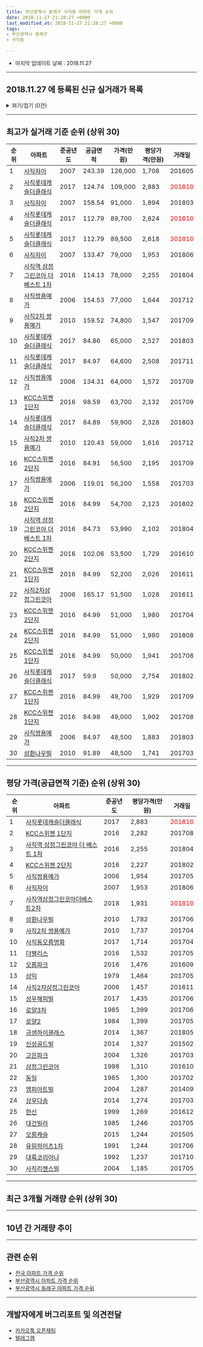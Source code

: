 ```yaml
---
title: 부산광역시 동래구 사직동 아파트 가격 순위
date: 2018-11-27 21:28:27 +0900
last_modified_at: 2018-11-27 21:28:27 +0900
tags:
- 부산광역시 동래구
- 사직동

---
```


* 마지막 업데이트 날짜 : 2018.11.27

---

## 2018.11.27 에 등록된 신규 실거래가 목록

<details>
<summary>펴기/접기 (0건)</summary>
<div markdown="1">

|아파트|준공년도|공급면적|가격(만원)|평당가격(만원)|거래일|
|---|---|---|---|---|---|
|없음||||||


</div>
</details>

---

## 최고가 실거래 기준 순위 (상위 30)


|순위|아파트|준공년도|공급면적|가격(만원)|평당가격(만원)|거래일|
|---|---|---|---|---|---|---|
|1|[사직자이](https://search.naver.com/search.naver?query=%EB%B6%80%EC%82%B0%EA%B4%91%EC%97%AD%EC%8B%9C+%EB%8F%99%EB%9E%98%EA%B5%AC+%EC%82%AC%EC%A7%81%EB%8F%99+%EC%82%AC%EC%A7%81%EC%9E%90%EC%9D%B4)|2007|243.39|126,000|1,708|201605|
|2|[사직롯데캐슬더클래식](https://search.naver.com/search.naver?query=%EB%B6%80%EC%82%B0%EA%B4%91%EC%97%AD%EC%8B%9C+%EB%8F%99%EB%9E%98%EA%B5%AC+%EC%82%AC%EC%A7%81%EB%8F%99+%EC%82%AC%EC%A7%81%EB%A1%AF%EB%8D%B0%EC%BA%90%EC%8A%AC%EB%8D%94%ED%81%B4%EB%9E%98%EC%8B%9D)|2017|124.74|109,000|2,883|<span style="color:red">201810</span>|
|3|[사직자이](https://search.naver.com/search.naver?query=%EB%B6%80%EC%82%B0%EA%B4%91%EC%97%AD%EC%8B%9C+%EB%8F%99%EB%9E%98%EA%B5%AC+%EC%82%AC%EC%A7%81%EB%8F%99+%EC%82%AC%EC%A7%81%EC%9E%90%EC%9D%B4)|2007|158.54|91,000|1,894|201803|
|4|[사직롯데캐슬더클래식](https://search.naver.com/search.naver?query=%EB%B6%80%EC%82%B0%EA%B4%91%EC%97%AD%EC%8B%9C+%EB%8F%99%EB%9E%98%EA%B5%AC+%EC%82%AC%EC%A7%81%EB%8F%99+%EC%82%AC%EC%A7%81%EB%A1%AF%EB%8D%B0%EC%BA%90%EC%8A%AC%EB%8D%94%ED%81%B4%EB%9E%98%EC%8B%9D)|2017|112.79|89,700|2,624|<span style="color:red">201810</span>|
|5|[사직롯데캐슬더클래식](https://search.naver.com/search.naver?query=%EB%B6%80%EC%82%B0%EA%B4%91%EC%97%AD%EC%8B%9C+%EB%8F%99%EB%9E%98%EA%B5%AC+%EC%82%AC%EC%A7%81%EB%8F%99+%EC%82%AC%EC%A7%81%EB%A1%AF%EB%8D%B0%EC%BA%90%EC%8A%AC%EB%8D%94%ED%81%B4%EB%9E%98%EC%8B%9D)|2017|112.79|89,500|2,618|<span style="color:red">201810</span>|
|6|[사직자이](https://search.naver.com/search.naver?query=%EB%B6%80%EC%82%B0%EA%B4%91%EC%97%AD%EC%8B%9C+%EB%8F%99%EB%9E%98%EA%B5%AC+%EC%82%AC%EC%A7%81%EB%8F%99+%EC%82%AC%EC%A7%81%EC%9E%90%EC%9D%B4)|2007|133.47|79,000|1,953|201806|
|7|[사직역 삼정그린코아 더 베스트 1차](https://search.naver.com/search.naver?query=%EB%B6%80%EC%82%B0%EA%B4%91%EC%97%AD%EC%8B%9C+%EB%8F%99%EB%9E%98%EA%B5%AC+%EC%82%AC%EC%A7%81%EB%8F%99+%EC%82%AC%EC%A7%81%EC%97%AD+%EC%82%BC%EC%A0%95%EA%B7%B8%EB%A6%B0%EC%BD%94%EC%95%84+%EB%8D%94+%EB%B2%A0%EC%8A%A4%ED%8A%B8+1%EC%B0%A8)|2016|114.13|78,000|2,255|201804|
|8|[사직쌍용예가](https://search.naver.com/search.naver?query=%EB%B6%80%EC%82%B0%EA%B4%91%EC%97%AD%EC%8B%9C+%EB%8F%99%EB%9E%98%EA%B5%AC+%EC%82%AC%EC%A7%81%EB%8F%99+%EC%82%AC%EC%A7%81%EC%8C%8D%EC%9A%A9%EC%98%88%EA%B0%80)|2006|154.53|77,000|1,644|201712|
|9|[사직2차 쌍용예가](https://search.naver.com/search.naver?query=%EB%B6%80%EC%82%B0%EA%B4%91%EC%97%AD%EC%8B%9C+%EB%8F%99%EB%9E%98%EA%B5%AC+%EC%82%AC%EC%A7%81%EB%8F%99+%EC%82%AC%EC%A7%812%EC%B0%A8+%EC%8C%8D%EC%9A%A9%EC%98%88%EA%B0%80)|2010|159.52|74,800|1,547|201709|
|10|[사직롯데캐슬더클래식](https://search.naver.com/search.naver?query=%EB%B6%80%EC%82%B0%EA%B4%91%EC%97%AD%EC%8B%9C+%EB%8F%99%EB%9E%98%EA%B5%AC+%EC%82%AC%EC%A7%81%EB%8F%99+%EC%82%AC%EC%A7%81%EB%A1%AF%EB%8D%B0%EC%BA%90%EC%8A%AC%EB%8D%94%ED%81%B4%EB%9E%98%EC%8B%9D)|2017|84.86|65,000|2,527|201803|
|11|[사직롯데캐슬더클래식](https://search.naver.com/search.naver?query=%EB%B6%80%EC%82%B0%EA%B4%91%EC%97%AD%EC%8B%9C+%EB%8F%99%EB%9E%98%EA%B5%AC+%EC%82%AC%EC%A7%81%EB%8F%99+%EC%82%AC%EC%A7%81%EB%A1%AF%EB%8D%B0%EC%BA%90%EC%8A%AC%EB%8D%94%ED%81%B4%EB%9E%98%EC%8B%9D)|2017|84.97|64,600|2,508|201711|
|12|[사직쌍용예가](https://search.naver.com/search.naver?query=%EB%B6%80%EC%82%B0%EA%B4%91%EC%97%AD%EC%8B%9C+%EB%8F%99%EB%9E%98%EA%B5%AC+%EC%82%AC%EC%A7%81%EB%8F%99+%EC%82%AC%EC%A7%81%EC%8C%8D%EC%9A%A9%EC%98%88%EA%B0%80)|2006|134.31|64,000|1,572|201709|
|13|[KCC스위첸 1단지](https://search.naver.com/search.naver?query=%EB%B6%80%EC%82%B0%EA%B4%91%EC%97%AD%EC%8B%9C+%EB%8F%99%EB%9E%98%EA%B5%AC+%EC%82%AC%EC%A7%81%EB%8F%99+KCC%EC%8A%A4%EC%9C%84%EC%B2%B8+1%EB%8B%A8%EC%A7%80)|2016|98.59|63,700|2,132|201709|
|14|[사직롯데캐슬더클래식](https://search.naver.com/search.naver?query=%EB%B6%80%EC%82%B0%EA%B4%91%EC%97%AD%EC%8B%9C+%EB%8F%99%EB%9E%98%EA%B5%AC+%EC%82%AC%EC%A7%81%EB%8F%99+%EC%82%AC%EC%A7%81%EB%A1%AF%EB%8D%B0%EC%BA%90%EC%8A%AC%EB%8D%94%ED%81%B4%EB%9E%98%EC%8B%9D)|2017|84.89|59,900|2,328|201803|
|15|[사직2차 쌍용예가](https://search.naver.com/search.naver?query=%EB%B6%80%EC%82%B0%EA%B4%91%EC%97%AD%EC%8B%9C+%EB%8F%99%EB%9E%98%EA%B5%AC+%EC%82%AC%EC%A7%81%EB%8F%99+%EC%82%AC%EC%A7%812%EC%B0%A8+%EC%8C%8D%EC%9A%A9%EC%98%88%EA%B0%80)|2010|120.43|59,000|1,616|201712|
|16|[KCC스위첸 2단지](https://search.naver.com/search.naver?query=%EB%B6%80%EC%82%B0%EA%B4%91%EC%97%AD%EC%8B%9C+%EB%8F%99%EB%9E%98%EA%B5%AC+%EC%82%AC%EC%A7%81%EB%8F%99+KCC%EC%8A%A4%EC%9C%84%EC%B2%B8+2%EB%8B%A8%EC%A7%80)|2016|84.91|56,500|2,195|201709|
|17|[사직쌍용예가](https://search.naver.com/search.naver?query=%EB%B6%80%EC%82%B0%EA%B4%91%EC%97%AD%EC%8B%9C+%EB%8F%99%EB%9E%98%EA%B5%AC+%EC%82%AC%EC%A7%81%EB%8F%99+%EC%82%AC%EC%A7%81%EC%8C%8D%EC%9A%A9%EC%98%88%EA%B0%80)|2006|119.01|56,200|1,558|201703|
|18|[KCC스위첸 2단지](https://search.naver.com/search.naver?query=%EB%B6%80%EC%82%B0%EA%B4%91%EC%97%AD%EC%8B%9C+%EB%8F%99%EB%9E%98%EA%B5%AC+%EC%82%AC%EC%A7%81%EB%8F%99+KCC%EC%8A%A4%EC%9C%84%EC%B2%B8+2%EB%8B%A8%EC%A7%80)|2016|84.99|54,700|2,123|201802|
|19|[사직역 삼정그린코아 더 베스트 1차](https://search.naver.com/search.naver?query=%EB%B6%80%EC%82%B0%EA%B4%91%EC%97%AD%EC%8B%9C+%EB%8F%99%EB%9E%98%EA%B5%AC+%EC%82%AC%EC%A7%81%EB%8F%99+%EC%82%AC%EC%A7%81%EC%97%AD+%EC%82%BC%EC%A0%95%EA%B7%B8%EB%A6%B0%EC%BD%94%EC%95%84+%EB%8D%94+%EB%B2%A0%EC%8A%A4%ED%8A%B8+1%EC%B0%A8)|2016|84.73|53,990|2,102|201804|
|20|[KCC스위첸 2단지](https://search.naver.com/search.naver?query=%EB%B6%80%EC%82%B0%EA%B4%91%EC%97%AD%EC%8B%9C+%EB%8F%99%EB%9E%98%EA%B5%AC+%EC%82%AC%EC%A7%81%EB%8F%99+KCC%EC%8A%A4%EC%9C%84%EC%B2%B8+2%EB%8B%A8%EC%A7%80)|2016|102.06|53,500|1,729|201610|
|21|[KCC스위첸 1단지](https://search.naver.com/search.naver?query=%EB%B6%80%EC%82%B0%EA%B4%91%EC%97%AD%EC%8B%9C+%EB%8F%99%EB%9E%98%EA%B5%AC+%EC%82%AC%EC%A7%81%EB%8F%99+KCC%EC%8A%A4%EC%9C%84%EC%B2%B8+1%EB%8B%A8%EC%A7%80)|2016|84.99|52,200|2,026|201611|
|22|[사직2차삼정그린코아](https://search.naver.com/search.naver?query=%EB%B6%80%EC%82%B0%EA%B4%91%EC%97%AD%EC%8B%9C+%EB%8F%99%EB%9E%98%EA%B5%AC+%EC%82%AC%EC%A7%81%EB%8F%99+%EC%82%AC%EC%A7%812%EC%B0%A8%EC%82%BC%EC%A0%95%EA%B7%B8%EB%A6%B0%EC%BD%94%EC%95%84)|2006|165.17|51,500|1,028|201611|
|23|[KCC스위첸 2단지](https://search.naver.com/search.naver?query=%EB%B6%80%EC%82%B0%EA%B4%91%EC%97%AD%EC%8B%9C+%EB%8F%99%EB%9E%98%EA%B5%AC+%EC%82%AC%EC%A7%81%EB%8F%99+KCC%EC%8A%A4%EC%9C%84%EC%B2%B8+2%EB%8B%A8%EC%A7%80)|2016|84.99|51,000|1,980|201704|
|24|[KCC스위첸 2단지](https://search.naver.com/search.naver?query=%EB%B6%80%EC%82%B0%EA%B4%91%EC%97%AD%EC%8B%9C+%EB%8F%99%EB%9E%98%EA%B5%AC+%EC%82%AC%EC%A7%81%EB%8F%99+KCC%EC%8A%A4%EC%9C%84%EC%B2%B8+2%EB%8B%A8%EC%A7%80)|2016|84.99|51,000|1,980|201808|
|25|[KCC스위첸 1단지](https://search.naver.com/search.naver?query=%EB%B6%80%EC%82%B0%EA%B4%91%EC%97%AD%EC%8B%9C+%EB%8F%99%EB%9E%98%EA%B5%AC+%EC%82%AC%EC%A7%81%EB%8F%99+KCC%EC%8A%A4%EC%9C%84%EC%B2%B8+1%EB%8B%A8%EC%A7%80)|2016|84.99|50,000|1,941|201708|
|26|[사직롯데캐슬더클래식](https://search.naver.com/search.naver?query=%EB%B6%80%EC%82%B0%EA%B4%91%EC%97%AD%EC%8B%9C+%EB%8F%99%EB%9E%98%EA%B5%AC+%EC%82%AC%EC%A7%81%EB%8F%99+%EC%82%AC%EC%A7%81%EB%A1%AF%EB%8D%B0%EC%BA%90%EC%8A%AC%EB%8D%94%ED%81%B4%EB%9E%98%EC%8B%9D)|2017|59.9|50,000|2,754|201802|
|27|[KCC스위첸 1단지](https://search.naver.com/search.naver?query=%EB%B6%80%EC%82%B0%EA%B4%91%EC%97%AD%EC%8B%9C+%EB%8F%99%EB%9E%98%EA%B5%AC+%EC%82%AC%EC%A7%81%EB%8F%99+KCC%EC%8A%A4%EC%9C%84%EC%B2%B8+1%EB%8B%A8%EC%A7%80)|2016|84.99|49,700|1,929|201709|
|28|[KCC스위첸 1단지](https://search.naver.com/search.naver?query=%EB%B6%80%EC%82%B0%EA%B4%91%EC%97%AD%EC%8B%9C+%EB%8F%99%EB%9E%98%EA%B5%AC+%EC%82%AC%EC%A7%81%EB%8F%99+KCC%EC%8A%A4%EC%9C%84%EC%B2%B8+1%EB%8B%A8%EC%A7%80)|2016|84.98|49,000|1,902|201708|
|29|[사직쌍용예가](https://search.naver.com/search.naver?query=%EB%B6%80%EC%82%B0%EA%B4%91%EC%97%AD%EC%8B%9C+%EB%8F%99%EB%9E%98%EA%B5%AC+%EC%82%AC%EC%A7%81%EB%8F%99+%EC%82%AC%EC%A7%81%EC%8C%8D%EC%9A%A9%EC%98%88%EA%B0%80)|2006|84.97|48,500|1,883|201803|
|30|[삼환나우빌](https://search.naver.com/search.naver?query=%EB%B6%80%EC%82%B0%EA%B4%91%EC%97%AD%EC%8B%9C+%EB%8F%99%EB%9E%98%EA%B5%AC+%EC%82%AC%EC%A7%81%EB%8F%99+%EC%82%BC%ED%99%98%EB%82%98%EC%9A%B0%EB%B9%8C)|2010|91.89|48,500|1,741|201703|


---

## 평당 가격(공급면적 기준) 순위 (상위 30)


|순위|아파트|준공년도|평당가격(만원)|거래일|
|---|---|---|---|---|
|1|[사직롯데캐슬더클래식](https://search.naver.com/search.naver?query=%EB%B6%80%EC%82%B0%EA%B4%91%EC%97%AD%EC%8B%9C+%EB%8F%99%EB%9E%98%EA%B5%AC+%EC%82%AC%EC%A7%81%EB%8F%99+%EC%82%AC%EC%A7%81%EB%A1%AF%EB%8D%B0%EC%BA%90%EC%8A%AC%EB%8D%94%ED%81%B4%EB%9E%98%EC%8B%9D)|2017|2,883|<span style="color:red">201810</span>|
|2|[KCC스위첸 1단지](https://search.naver.com/search.naver?query=%EB%B6%80%EC%82%B0%EA%B4%91%EC%97%AD%EC%8B%9C+%EB%8F%99%EB%9E%98%EA%B5%AC+%EC%82%AC%EC%A7%81%EB%8F%99+KCC%EC%8A%A4%EC%9C%84%EC%B2%B8+1%EB%8B%A8%EC%A7%80)|2016|2,282|201708|
|3|[사직역 삼정그린코아 더 베스트 1차](https://search.naver.com/search.naver?query=%EB%B6%80%EC%82%B0%EA%B4%91%EC%97%AD%EC%8B%9C+%EB%8F%99%EB%9E%98%EA%B5%AC+%EC%82%AC%EC%A7%81%EB%8F%99+%EC%82%AC%EC%A7%81%EC%97%AD+%EC%82%BC%EC%A0%95%EA%B7%B8%EB%A6%B0%EC%BD%94%EC%95%84+%EB%8D%94+%EB%B2%A0%EC%8A%A4%ED%8A%B8+1%EC%B0%A8)|2016|2,255|201804|
|4|[KCC스위첸 2단지](https://search.naver.com/search.naver?query=%EB%B6%80%EC%82%B0%EA%B4%91%EC%97%AD%EC%8B%9C+%EB%8F%99%EB%9E%98%EA%B5%AC+%EC%82%AC%EC%A7%81%EB%8F%99+KCC%EC%8A%A4%EC%9C%84%EC%B2%B8+2%EB%8B%A8%EC%A7%80)|2016|2,227|201802|
|5|[사직쌍용예가](https://search.naver.com/search.naver?query=%EB%B6%80%EC%82%B0%EA%B4%91%EC%97%AD%EC%8B%9C+%EB%8F%99%EB%9E%98%EA%B5%AC+%EC%82%AC%EC%A7%81%EB%8F%99+%EC%82%AC%EC%A7%81%EC%8C%8D%EC%9A%A9%EC%98%88%EA%B0%80)|2006|1,954|201705|
|6|[사직자이](https://search.naver.com/search.naver?query=%EB%B6%80%EC%82%B0%EA%B4%91%EC%97%AD%EC%8B%9C+%EB%8F%99%EB%9E%98%EA%B5%AC+%EC%82%AC%EC%A7%81%EB%8F%99+%EC%82%AC%EC%A7%81%EC%9E%90%EC%9D%B4)|2007|1,953|201806|
|7|[사직역삼정그린코아더베스트2차](https://search.naver.com/search.naver?query=%EB%B6%80%EC%82%B0%EA%B4%91%EC%97%AD%EC%8B%9C+%EB%8F%99%EB%9E%98%EA%B5%AC+%EC%82%AC%EC%A7%81%EB%8F%99+%EC%82%AC%EC%A7%81%EC%97%AD%EC%82%BC%EC%A0%95%EA%B7%B8%EB%A6%B0%EC%BD%94%EC%95%84%EB%8D%94%EB%B2%A0%EC%8A%A4%ED%8A%B82%EC%B0%A8)|2018|1,931|<span style="color:red">201810</span>|
|8|[삼환나우빌](https://search.naver.com/search.naver?query=%EB%B6%80%EC%82%B0%EA%B4%91%EC%97%AD%EC%8B%9C+%EB%8F%99%EB%9E%98%EA%B5%AC+%EC%82%AC%EC%A7%81%EB%8F%99+%EC%82%BC%ED%99%98%EB%82%98%EC%9A%B0%EB%B9%8C)|2010|1,782|201706|
|9|[사직2차 쌍용예가](https://search.naver.com/search.naver?query=%EB%B6%80%EC%82%B0%EA%B4%91%EC%97%AD%EC%8B%9C+%EB%8F%99%EB%9E%98%EA%B5%AC+%EC%82%AC%EC%A7%81%EB%8F%99+%EC%82%AC%EC%A7%812%EC%B0%A8+%EC%8C%8D%EC%9A%A9%EC%98%88%EA%B0%80)|2010|1,737|201704|
|10|[사직동오름명화](https://search.naver.com/search.naver?query=%EB%B6%80%EC%82%B0%EA%B4%91%EC%97%AD%EC%8B%9C+%EB%8F%99%EB%9E%98%EA%B5%AC+%EC%82%AC%EC%A7%81%EB%8F%99+%EC%82%AC%EC%A7%81%EB%8F%99%EC%98%A4%EB%A6%84%EB%AA%85%ED%99%94)|2017|1,714|201704|
|11|[더팰리스](https://search.naver.com/search.naver?query=%EB%B6%80%EC%82%B0%EA%B4%91%EC%97%AD%EC%8B%9C+%EB%8F%99%EB%9E%98%EA%B5%AC+%EC%82%AC%EC%A7%81%EB%8F%99+%EB%8D%94%ED%8C%B0%EB%A6%AC%EC%8A%A4)|2016|1,532|201705|
|12|[오름파크](https://search.naver.com/search.naver?query=%EB%B6%80%EC%82%B0%EA%B4%91%EC%97%AD%EC%8B%9C+%EB%8F%99%EB%9E%98%EA%B5%AC+%EC%82%AC%EC%A7%81%EB%8F%99+%EC%98%A4%EB%A6%84%ED%8C%8C%ED%81%AC)|2016|1,476|201609|
|13|[삼익](https://search.naver.com/search.naver?query=%EB%B6%80%EC%82%B0%EA%B4%91%EC%97%AD%EC%8B%9C+%EB%8F%99%EB%9E%98%EA%B5%AC+%EC%82%AC%EC%A7%81%EB%8F%99+%EC%82%BC%EC%9D%B5)|1979|1,464|201705|
|14|[사직2차삼정그린코아](https://search.naver.com/search.naver?query=%EB%B6%80%EC%82%B0%EA%B4%91%EC%97%AD%EC%8B%9C+%EB%8F%99%EB%9E%98%EA%B5%AC+%EC%82%AC%EC%A7%81%EB%8F%99+%EC%82%AC%EC%A7%812%EC%B0%A8%EC%82%BC%EC%A0%95%EA%B7%B8%EB%A6%B0%EC%BD%94%EC%95%84)|2006|1,457|201611|
|15|[성우해피빌](https://search.naver.com/search.naver?query=%EB%B6%80%EC%82%B0%EA%B4%91%EC%97%AD%EC%8B%9C+%EB%8F%99%EB%9E%98%EA%B5%AC+%EC%82%AC%EC%A7%81%EB%8F%99+%EC%84%B1%EC%9A%B0%ED%95%B4%ED%94%BC%EB%B9%8C)|2017|1,435|201706|
|16|[로얄3차](https://search.naver.com/search.naver?query=%EB%B6%80%EC%82%B0%EA%B4%91%EC%97%AD%EC%8B%9C+%EB%8F%99%EB%9E%98%EA%B5%AC+%EC%82%AC%EC%A7%81%EB%8F%99+%EB%A1%9C%EC%96%843%EC%B0%A8)|1985|1,399|201706|
|17|[로얄2](https://search.naver.com/search.naver?query=%EB%B6%80%EC%82%B0%EA%B4%91%EC%97%AD%EC%8B%9C+%EB%8F%99%EB%9E%98%EA%B5%AC+%EC%82%AC%EC%A7%81%EB%8F%99+%EB%A1%9C%EC%96%842)|1984|1,399|201705|
|18|[금샘하이클래스](https://search.naver.com/search.naver?query=%EB%B6%80%EC%82%B0%EA%B4%91%EC%97%AD%EC%8B%9C+%EB%8F%99%EB%9E%98%EA%B5%AC+%EC%82%AC%EC%A7%81%EB%8F%99+%EA%B8%88%EC%83%98%ED%95%98%EC%9D%B4%ED%81%B4%EB%9E%98%EC%8A%A4)|2014|1,367|201805|
|19|[신성골드빌](https://search.naver.com/search.naver?query=%EB%B6%80%EC%82%B0%EA%B4%91%EC%97%AD%EC%8B%9C+%EB%8F%99%EB%9E%98%EA%B5%AC+%EC%82%AC%EC%A7%81%EB%8F%99+%EC%8B%A0%EC%84%B1%EA%B3%A8%EB%93%9C%EB%B9%8C)|2014|1,327|201502|
|20|[고은파크](https://search.naver.com/search.naver?query=%EB%B6%80%EC%82%B0%EA%B4%91%EC%97%AD%EC%8B%9C+%EB%8F%99%EB%9E%98%EA%B5%AC+%EC%82%AC%EC%A7%81%EB%8F%99+%EA%B3%A0%EC%9D%80%ED%8C%8C%ED%81%AC)|2004|1,326|201703|
|21|[삼정그린코아](https://search.naver.com/search.naver?query=%EB%B6%80%EC%82%B0%EA%B4%91%EC%97%AD%EC%8B%9C+%EB%8F%99%EB%9E%98%EA%B5%AC+%EC%82%AC%EC%A7%81%EB%8F%99+%EC%82%BC%EC%A0%95%EA%B7%B8%EB%A6%B0%EC%BD%94%EC%95%84)|1998|1,310|201610|
|22|[동일](https://search.naver.com/search.naver?query=%EB%B6%80%EC%82%B0%EA%B4%91%EC%97%AD%EC%8B%9C+%EB%8F%99%EB%9E%98%EA%B5%AC+%EC%82%AC%EC%A7%81%EB%8F%99+%EB%8F%99%EC%9D%BC)|1985|1,300|201702|
|23|[엠피아트빌](https://search.naver.com/search.naver?query=%EB%B6%80%EC%82%B0%EA%B4%91%EC%97%AD%EC%8B%9C+%EB%8F%99%EB%9E%98%EA%B5%AC+%EC%82%AC%EC%A7%81%EB%8F%99+%EC%97%A0%ED%94%BC%EC%95%84%ED%8A%B8%EB%B9%8C)|2004|1,287|201409|
|24|[상우다솜](https://search.naver.com/search.naver?query=%EB%B6%80%EC%82%B0%EA%B4%91%EC%97%AD%EC%8B%9C+%EB%8F%99%EB%9E%98%EA%B5%AC+%EC%82%AC%EC%A7%81%EB%8F%99+%EC%83%81%EC%9A%B0%EB%8B%A4%EC%86%9C)|2014|1,274|201703|
|25|[한신](https://search.naver.com/search.naver?query=%EB%B6%80%EC%82%B0%EA%B4%91%EC%97%AD%EC%8B%9C+%EB%8F%99%EB%9E%98%EA%B5%AC+%EC%82%AC%EC%A7%81%EB%8F%99+%ED%95%9C%EC%8B%A0)|1999|1,269|201612|
|26|[대건빌라](https://search.naver.com/search.naver?query=%EB%B6%80%EC%82%B0%EA%B4%91%EC%97%AD%EC%8B%9C+%EB%8F%99%EB%9E%98%EA%B5%AC+%EC%82%AC%EC%A7%81%EB%8F%99+%EB%8C%80%EA%B1%B4%EB%B9%8C%EB%9D%BC)|1985|1,246|201705|
|27|[오름캐슬](https://search.naver.com/search.naver?query=%EB%B6%80%EC%82%B0%EA%B4%91%EC%97%AD%EC%8B%9C+%EB%8F%99%EB%9E%98%EA%B5%AC+%EC%82%AC%EC%A7%81%EB%8F%99+%EC%98%A4%EB%A6%84%EC%BA%90%EC%8A%AC)|2015|1,244|201505|
|28|[유림하이츠1차](https://search.naver.com/search.naver?query=%EB%B6%80%EC%82%B0%EA%B4%91%EC%97%AD%EC%8B%9C+%EB%8F%99%EB%9E%98%EA%B5%AC+%EC%82%AC%EC%A7%81%EB%8F%99+%EC%9C%A0%EB%A6%BC%ED%95%98%EC%9D%B4%EC%B8%A01%EC%B0%A8)|1991|1,244|201706|
|29|[대륙코리아나](https://search.naver.com/search.naver?query=%EB%B6%80%EC%82%B0%EA%B4%91%EC%97%AD%EC%8B%9C+%EB%8F%99%EB%9E%98%EA%B5%AC+%EC%82%AC%EC%A7%81%EB%8F%99+%EB%8C%80%EB%A5%99%EC%BD%94%EB%A6%AC%EC%95%84%EB%82%98)|1992|1,237|201710|
|30|[사직리첸스빌](https://search.naver.com/search.naver?query=%EB%B6%80%EC%82%B0%EA%B4%91%EC%97%AD%EC%8B%9C+%EB%8F%99%EB%9E%98%EA%B5%AC+%EC%82%AC%EC%A7%81%EB%8F%99+%EC%82%AC%EC%A7%81%EB%A6%AC%EC%B2%B8%EC%8A%A4%EB%B9%8C)|2004|1,185|201705|


---

## 최근 3개월 거래량 순위 (상위 30)


<div style="width:100%;">
    <canvas id="deal_count_ranking" height="234"></canvas>
</div>


<script>
new Chart(document.getElementById("deal_count_ranking"), {
    type: 'horizontalBar',
    data: {
        labels: ['사직쌍용예가', '사직2차 쌍용예가', 'KCC스위첸 1단지', '사직롯데캐슬더클래식', '삼정그린코아', '로얄1', '사직2차삼정그린코아', '한신', '백산2', '신사직', '동일', '해운', '궁전스카이', '사직자이', '삼환나우빌', '금샘하이클래스', 'KCC스위첸 2단지', '사직역삼정그린코아더베스트2차'],
        datasets: [{
            label: '실거래 수',
            data: [13, 5, 5, 4, 3, 3, 2, 1, 1, 1, 1, 1, 1, 1, 1, 1, 1, 1],
            borderColor: "rgba(255, 0, 128, 1)",
            backgroundColor: "rgba(255, 0, 128, 0.5)",
            fill: false,
        }]
    },
    options: {
        responsive: true,
        title: {
            display: true,
            text: '최근 3개월 거래량 순위'
        },
        tooltips: {
            mode: 'index',
            intersect: false,
            callbacks: {
                title: function(tooltipItems, data) {
                    return "실거래 수:";
                },
                label: function(tooltipItem, data) {
                    return data.labels[tooltipItem.index] + ": " + tooltipItem.xLabel;
                }
            }
        },
        hover: {
            mode: 'nearest',
            intersect: true
        },
        scales: {
            xAxes: [{
                display: true,
                scaleLabel: {
                    display: true,
                    labelString: '실거래 수'
                },
                ticks: {
                    suggestedMin: 0,
                }
            }],
            yAxes: [{
                display: true,
                ticks: {
                    autoSkip: false,
                    callback: function(value, index, values) {
                        if (value.length > 10)
                            return value.substr(0, 8) + "...";
                        else
                            return value;
                    }
                },
                scaleLabel: {
                    display: false,
                }
            }]
        }
    }
});

</script>


---

## 10년 간 거래량 추이


<div style="width:100%;">
    <canvas id="deal_progress" height="300"></canvas>
</div>

<script>
new Chart(document.getElementById("deal_progress"), {
    type: 'line',
    data: {
        labels: ['200811','200812','200901','200902','200903','200904','200905','200906','200907','200908','200909','200910','200911','200912','201001','201002','201003','201004','201005','201006','201007','201008','201009','201010','201011','201012','201101','201102','201103','201104','201105','201106','201107','201108','201109','201110','201111','201112','201201','201202','201203','201204','201205','201206','201207','201208','201209','201210','201211','201212','201301','201302','201303','201304','201305','201306','201307','201308','201309','201310','201311','201312','201401','201402','201403','201404','201405','201406','201407','201408','201409','201410','201411','201412','201501','201502','201503','201504','201505','201506','201507','201508','201509','201510','201511','201512','201601','201602','201603','201604','201605','201606','201607','201608','201609','201610','201611','201612','201701','201702','201703','201704','201705','201706','201707','201708','201709','201710','201711','201712','201801','201802','201803','201804','201805','201806','201807','201808','201809','201810','201811'],
        datasets: [{
            label: '실거래 수',
            pointRadius: 1,
            data: [29, 22, 30, 37, 53, 50, 53, 52, 40, 55, 76, 77, 64, 77, 68, 63, 77, 59, 65, 65, 55, 88, 83, 121, 118, 102, 106, 90, 110, 108, 94, 73, 63, 55, 50, 46, 55, 25, 23, 50, 32, 41, 24, 33, 27, 15, 32, 48, 54, 37, 29, 42, 74, 52, 63, 59, 27, 45, 66, 87, 65, 55, 43, 72, 82, 43, 73, 66, 60, 56, 72, 74, 77, 91, 63, 63, 122, 81, 91, 72, 60, 48, 54, 116, 66, 37, 27, 16, 52, 58, 60, 55, 70, 91, 115, 138, 72, 56, 34, 56, 52, 57, 67, 65, 47, 37, 34, 26, 39, 33, 31, 24, 38, 12, 25, 23, 7, 14, 16, 22, 8],
            borderColor: "rgba(255, 201, 14, 1)",
            backgroundColor: "rgba(255, 201, 14, 0.5)",
            fill: true,
        }]
    },
    options: {
        responsive: true,
        title: {
            display: true,
            text: '10년간 거래량 추이'
        },
        tooltips: {
            mode: 'index',
            intersect: false,
        },
        hover: {
            mode: 'nearest',
            intersect: true
        },
        scales: {
            xAxes: [{
                display: true,
                scaleLabel: {
                    display: true,
                    labelString: '년/월'
                }
            }],
            yAxes: [{
                display: true,
                ticks: {
                    suggestedMin: 0,
                },
                scaleLabel: {
                    display: true,
                    labelString: '실거래 수'
                }
            }]
        }
    }
});

</script>


---

## 관련 순위

- [전국 아파트 가격 순위](https://inasie.github.io/apt-ranking/전국)
- [부산광역시 아파트 가격 순위](https://inasie.github.io/apt-ranking/부산광역시)
- [부산광역시 동래구 아파트 가격 순위](https://inasie.github.io/apt-ranking/부산광역시-동래구)


---

## 개발자에게 버그리포트 및 의견전달

- [카카오톡 오픈채팅](https://open.kakao.com/o/gLJUAP4)
- [텔레그램](https://t.me/inasie)

